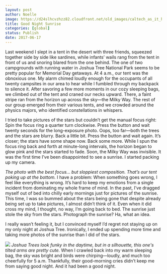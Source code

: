 ```yaml
---
layout: post
author: Noelle
image: https://d24slhcvzhzz82.cloudfront.net/old_images/caltech_as_it_happens/6a0105349b8251970b01b8d289fa21970c.jpg
title: Good Night Sunrise
categories: [global]
status: Publish
date: 2017-06-17
---
```


Last weekend I slept in a tent in the desert with three friends, squeezed together side by side like sardines, while infants’ wails rang from the tent in front of us and snoring blared from the one behind. The one of two campgrounds with running water in Joshua Tree National Park seems to be pretty popular for Memorial Day getaways. At 4 a.m., our tent was the obnoxious one. My alarm chimed loudly enough for the occupants of all twenty campsites in our area to hear while I fumbled through my backpack to silence it. After savoring a few more moments in our cozy sleeping bags, we climbed out of the tent and craned our necks upward. There, a faint stripe ran from the horizon up across the sky—the Milky Way. The rest of our group emerged from their various tents, and we crowded around the physics majors, who identified constellations in whispers.

I tried to take pictures of the stars but couldn’t get the manual focus right: Spin the focus ring a quarter turn clockwise. Press the button and wait twenty seconds for the long-exposure photo. Oops, too far—both the trees and the stars are blurry. Back a little bit. Press the button and wait again. It’s closer; the stars have some shape now. Back some more. While I spun the focus ring back and forth at minute-long intervals, the horizon began to glow pink and the stars started to fade. Soon, the Milky Way was invisible. It was the first time I’ve been disappointed to see a sunrise. I started packing up my camera.

*The photo with the best focus... but sloppiest composition. That’s our tent poking up at the bottom.*
I have a problem: When something goes wrong, I feel like everything is wrong. It’s hard to keep my emotions from a single incident from dominating my whole frame of mind. In the past, I’ve dragged myself out of bed into chilly early mornings just for pictures of the sunrise. This time, I was so bummed about the stars being gone that despite already being set up to take pictures, I almost didn’t think of it. Even when it did cross my mind, I thought, no way, I’m going back to bed. The sunrise just stole the sky from the stars. Photograph the sunrise? Ha, what an idea.

I really wasn’t feeling it, but I convinced myself I’d regret not staying up on my only night at Joshua Tree. Ironically, I ended up spending more time and taking more photos of the sunrise than I did of the stars.


![](https://d24slhcvzhzz82.cloudfront.net/old_images/caltech_as_it_happens/6a0105349b8251970b01b8d289fa4f970c.jpg)
*Joshua Trees look funky in the daytime, but in a silhouette, this one's tilted arms are pretty cute.*
When I crawled back into my warm sleeping bag, the sky was bright and birds were chirping—loudly, and much too cheerfully for 5 a.m. Thankfully, their good-morning cries didn’t keep me from saying good night. And it had been a good night.

